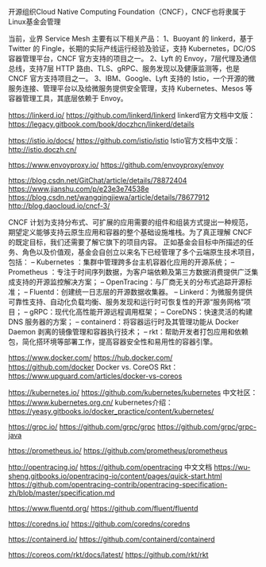 开源组织Cloud Native Computing Foundation（CNCF），CNCF也将隶属于Linux基金会管理

当前，业界 Service Mesh 主要有以下相关产品：
1、Buoyant 的 linkerd，基于 Twitter 的 Fingle，长期的实际产线运行经验及验证，支持 Kubernetes，DC/OS 容器管理平台，CNCF 官方支持的项目之一。
2、Lyft 的 Envoy，7层代理及通信总线，支持7层 HTTP 路由、TLS、gRPC、服务发现以及健康监测等，也是 CNCF 官方支持项目之一。
3、IBM、Google、Lyft 支持的 Istio，一个开源的微服务连接、管理平台以及给微服务提供安全管理，支持 Kubernetes、Mesos 等容器管理工具，其底层依赖于 Envoy。



https://linkerd.io/
https://github.com/linkerd/linkerd
linkerd官方文档中文版：https://legacy.gitbook.com/book/doczhcn/linkerd/details



https://istio.io/docs/
https://github.com/istio/istio
Istio官方文档中文版：http://istio.doczh.cn/


https://www.envoyproxy.io/
https://github.com/envoyproxy/envoy


https://blog.csdn.net/GitChat/article/details/78872404
https://www.jianshu.com/p/e23e3e74538e
https://blog.csdn.net/wangqingjiewa/article/details/78677912
http://blog.daocloud.io/cncf-3/



CNCF 计划为支持分布式、可扩展的应用需要的组件和组装方式提出一种规范，期望定义能够支持云原生应用和容器的整个基础设施堆栈。为了真正理解 CNCF 的既定目标，我们还需要了解它旗下的项目内容。
正如基金会目标中所描述的任务、角色以及价值观，基金会自创立以来名下已经管理了多个云端原生技术项目，包括：
– Kubernetes ：集群中管理跨多台主机容器化应用的开源系统；
– Prometheus ：专注于时间序列数据，为客户端依赖及第三方数据消费提供广泛集成支持的开源监控解决方案；
– OpenTracing：与厂商无关的分布式追踪开源标准；
– Fluentd：创建统一日志层的开源数据收集器。
– Linkerd：为微服务提供可靠性支持、自动化负载均衡、服务发现和运行时可恢复性的开源“服务网格”项目；
– gRPC：现代化高性能开源远程调用框架；
– CoreDNS：快速灵活的构建 DNS 服务器的方案；
– containerd：将容器运行时及其管理功能从 Docker Daemon 剥离的镜像管理和容器执行技术；
– rkt：帮助开发者打包应用和依赖包，简化搭环境等部署工作，提高容器安全性和易用性的容器引擎。



https://www.docker.com/
https://hub.docker.com/
https://github.com/docker
Docker vs. CoreOS Rkt：https://www.upguard.com/articles/docker-vs-coreos


https://kubernetes.io/
https://github.com/kubernetes/kubernetes
中文社区：https://www.kubernetes.org.cn/
kubernetes介绍：https://yeasy.gitbooks.io/docker_practice/content/kubernetes/


https://grpc.io/
https://github.com/grpc/grpc
https://github.com/grpc/grpc-java


https://prometheus.io/
https://github.com/prometheus/prometheus


http://opentracing.io/
https://github.com/opentracing
中文文档
https://wu-sheng.gitbooks.io/opentracing-io/content/pages/quick-start.html
https://github.com/opentracing-contrib/opentracing-specification-zh/blob/master/specification.md


https://www.fluentd.org/
https://github.com/fluent/fluentd


https://coredns.io/
https://github.com/coredns/coredns


https://containerd.io/
https://github.com/containerd/containerd


https://coreos.com/rkt/docs/latest/
https://github.com/rkt/rkt








